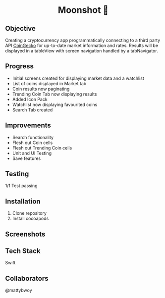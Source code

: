 <h1 align="center">

Moonshot :full_moon_with_face:

</h1>

## Objective
Creating a cryptocurrency app programmatically connecting to a third party API [CoinGecko](https://www.coingecko.com/en/api) for up-to-date market information and rates. 
Results will be displayed in a tableView with screen navigation handled by a tabNavigator.

## Progress
- Initial screens created for displaying market data and a watchlist
- List of coins displayed in Market tab
- Coin results now paginating
- Trending Coin Tab now displaying results
- Added Icon Pack
- Watchlist now displaying favourited coins
- Search Tab created

## Improvements
- Search functionality
- Flesh out Coin cells
- Flesh out Trending Coin cells
- Unit and UI Testing
- Save features

## Testing
1/1 Test passing

## Installation

1. Clone repository
2. Install cocoapods

## Screenshots

## Tech Stack
Swift

## Collaborators
@mattybwoy
